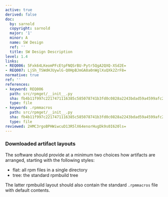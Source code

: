```yaml
---
active: true
derived: false
doc:
  by: sarnold
  copyright: sarnold
  major: '1'
  minor: A
  name: SW Design
  ref: ''
  title: SW Design Description
level: 1.4
links:
- REQ006: 5Fxk64LKeomPFcEtpFNQSrBU-Pytr5QgA2QXQ-XSd2E=
- REQ007: LjSh_TSWdHJUywlG-Q0HpBJmGA8a0nWglXuQXk2ZrF8=
normative: true
ref: ''
references:
- keyword: REQ006
  path: src/rpmget/__init__.py
  sha: fb4b11f997c2217471116385c585078741b3fd0c0828a2243bdad59a4599afc2
  type: file
- keyword: .rpmmacros
  path: src/rpmget/__init__.py
  sha: fb4b11f997c2217471116385c585078741b3fd0c0828a2243bdad59a4599afc2
  type: file
reviewed: 2HMC3rgoBPHWiwcuD13R5lX64enorHugDk9s0I620ls=
---
```


### Downloaded artifact layouts

The software should provide at a minimum two choices how artifacts are
arranged, starting with the following styles:

* flat: all rpm files in a single directory
* tree: the standard rpmbuild tree

The latter rpmbuild layout should also contain the standard `.rpmmacros`
file with default contents.